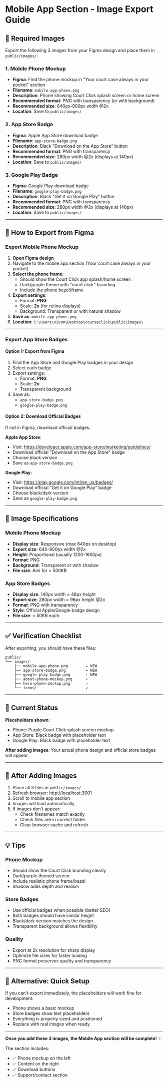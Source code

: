 # Mobile App Section - Image Export Guide

## 📱 Required Images

Export the following 3 images from your Figma design and place them in `public/images/`:

### 1. Mobile Phone Mockup
- **Figma**: Find the phone mockup in "Your court case always in your pocket" section
- **Filename**: `mobile-app-phone.png`
- **Description**: Phone showing Court Click splash screen or home screen
- **Recommended format**: PNG with transparency (or with background)
- **Recommended size**: 640px-800px width @2x
- **Location**: Save to `public/images/`

### 2. App Store Badge
- **Figma**: Apple App Store download badge
- **Filename**: `app-store-badge.png`
- **Description**: Black "Download on the App Store" button
- **Recommended format**: PNG with transparency
- **Recommended size**: 280px width @2x (displays at 140px)
- **Location**: Save to `public/images/`

### 3. Google Play Badge
- **Figma**: Google Play download badge  
- **Filename**: `google-play-badge.png`
- **Description**: Black "Get it on Google Play" button
- **Recommended format**: PNG with transparency
- **Recommended size**: 280px width @2x (displays at 140px)
- **Location**: Save to `public/images/`

---

## 🎨 How to Export from Figma

### Export Mobile Phone Mockup

1. **Open Figma design**
2. Navigate to the mobile app section (Your court case always in your pocket)
3. **Select the phone frame**:
   - Should show the Court Click app splash/home screen
   - Dark/purple theme with "court click" branding
   - Include the phone bezel/frame
4. **Export settings**:
   - Format: **PNG**
   - Scale: **2x** (for retina displays)
   - Background: Transparent or with natural shadow
5. **Save as**: `mobile-app-phone.png`
6. **Location**: `C:\Users\vivom\Desktop\courseclick\public\images\`

---

### Export App Store Badges

#### Option 1: Export from Figma

1. Find the App Store and Google Play badges in your design
2. Select each badge
3. Export settings:
   - Format: **PNG**
   - Scale: **2x**
   - Transparent background
4. Save as:
   - `app-store-badge.png`
   - `google-play-badge.png`

#### Option 2: Download Official Badges

If not in Figma, download official badges:

**Apple App Store**:
- Visit: https://developer.apple.com/app-store/marketing/guidelines/
- Download official "Download on the App Store" badge
- Choose black version
- Save as `app-store-badge.png`

**Google Play**:
- Visit: https://play.google.com/intl/en_us/badges/
- Download official "Get it on Google Play" badge
- Choose black/dark version
- Save as `google-play-badge.png`

---

## 📐 Image Specifications

### Mobile Phone Mockup
- **Display size**: Responsive (max 640px on desktop)
- **Export size**: 640-800px width @2x
- **Height**: Proportional (usually 1200-1600px)
- **Format**: PNG
- **Background**: Transparent or with shadow
- **File size**: Aim for < 500KB

### App Store Badges
- **Display size**: 140px width × 48px height
- **Export size**: 280px width × 96px height @2x
- **Format**: PNG with transparency
- **Style**: Official Apple/Google badge design
- **File size**: < 50KB each

---

## ✅ Verification Checklist

After exporting, you should have these files:

```
public/
└── images/
    ├── mobile-app-phone.png        ← NEW
    ├── app-store-badge.png         ← NEW
    ├── google-play-badge.png       ← NEW
    ├── about-phone-mockup.png      ✓
    ├── hero-phone-mockup.png       ✓
    └── icons/                      ✓
```

---

## 🎯 Current Status

**Placeholders shown**:
- Phone: Purple Court Click splash screen mockup
- App Store: Black badge with placeholder text
- Google Play: Black badge with placeholder text

**After adding images**: Your actual phone design and official store badges will appear.

---

## 🔄 After Adding Images

1. Place all 3 files in `public/images/`
2. Refresh browser: http://localhost:3001
3. Scroll to mobile app section
4. Images will load automatically
5. If images don't appear:
   - Check filenames match exactly
   - Check files are in correct folder
   - Clear browser cache and refresh

---

## 💡 Tips

### Phone Mockup
- Should show the Court Click branding clearly
- Dark/purple themed screen
- Include realistic phone frame/bezel
- Shadow adds depth and realism

### Store Badges
- Use official badges when possible (better SEO)
- Both badges should have similar height
- Black/dark version matches the design
- Transparent background allows flexibility

### Quality
- Export at 2x resolution for sharp display
- Optimize file sizes for faster loading
- PNG format preserves quality and transparency

---

## 🎨 Alternative: Quick Setup

If you can't export immediately, the placeholders will work fine for development:
- Phone shows a basic mockup
- Store badges show text placeholders
- Everything is properly sized and positioned
- Replace with real images when ready

---

**Once you add these 3 images, the Mobile App section will be complete!** ✨

The section includes:
- ✅ Phone mockup on the left
- ✅ Content on the right
- ✅ Download buttons
- ✅ Support/contact section


